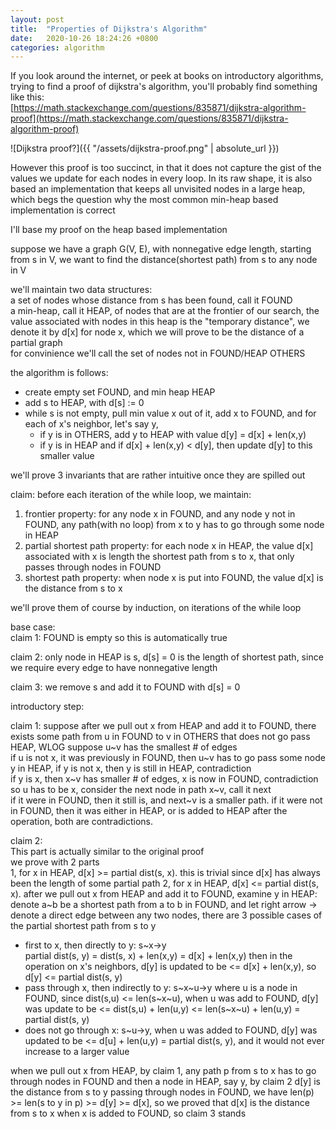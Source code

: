 ```yaml
---
layout: post
title:  "Properties of Dijkstra's Algorithm"
date:   2020-10-26 18:24:26 +0800
categories: algorithm
---
```


If you look around the internet, or peek at books on introductory algorithms, trying to find a proof of dijkstra's algorithm, you'll probably find something like this:  
[https://math.stackexchange.com/questions/835871/dijkstra-algorithm-proof](https://math.stackexchange.com/questions/835871/dijkstra-algorithm-proof)

![Dijkstra proof?]({{ "/assets/dijkstra-proof.png" | absolute_url }})

However this proof is too succinct, in that it does not capture the gist of the values we update for each nodes in every loop. In its raw shape, it is also based an implementation that keeps all unvisited nodes in a large heap, which begs the question why the most common min-heap based implementation is correct  

I'll base my proof on the heap based implementation

suppose we have a graph G(V, E), with nonnegative edge length, starting from s in V, we want to find the distance(shortest path) from s to any node in V

we'll maintain two data structures:  
a set of nodes whose distance from s has been found, call it FOUND  
a min-heap, call it HEAP, of nodes that are at the frontier of our search, the value associated with nodes in this heap is the "temporary distance", we denote it by d[x] for node x, which we will prove to be the distance of a partial graph  
for convinience we'll call the set of nodes not in FOUND/HEAP OTHERS 

the algorithm is follows:  
  * create empty set FOUND, and min heap HEAP
  * add s to HEAP, with d[s] := 0
  * while s is not empty, pull min value x out of it, add x to FOUND, and for 
  each of x's neighbor, let's say y, 
    * if y is in OTHERS, add y to HEAP with value d[y] = d[x] + len(x,y)
    * if y is in HEAP and if d[x] + len(x,y) < d[y], then update d[y] to this smaller value



we'll prove 3 invariants that are rather intuitive once they are spilled out

claim: before each iteration of the while loop, we maintain:  
  1. frontier property: for any node x in FOUND, and any node y not in FOUND, any path(with no loop) from x to y has to go through some node in HEAP
  2. partial shortest path property: for each node x in HEAP, the value d[x] associated with x is length the shortest path from s to x, that only passes through nodes in FOUND  
  3. shortest path property: when node x is put into FOUND, the value d[x] is the distance from s to x

we'll prove them of course by induction, on iterations of the while loop

base case:   
claim 1: FOUND is empty so this is automatically true

claim 2: only node in HEAP is s, d[s] = 0 is the length of shortest path, since we require every edge to have nonnegative length

claim 3: we remove s and add it to FOUND with d[s] = 0

introductory step:

claim 1: suppose after we pull out x from HEAP and add it to FOUND, there exists some path from u in FOUND to v in OTHERS that does not go pass HEAP, WLOG suppose u~v has the smallest # of edges  
if u is not x, it was previously in FOUND, then u~v has to go pass some node y in HEAP, if y is not x, then y is still in HEAP, contradiction  
if y is x, then x~v has smaller # of edges, x is now in FOUND, contradiction 
so u has to be x, consider the next node in path x~v, call it next  
if it were in FOUND, then it still is, and next~v is a smaller path. if it were not in FOUND, then it was either in HEAP, or is added to HEAP after the operation, both are contradictions.

claim 2:  
This part is actually similar to the original proof  
we prove with 2 parts  
1, for x in HEAP, d[x] >= partial dist(s, x). this is trivial since d[x] has always been the length of some partial path
2, for x in HEAP, d[x] <= partial dist(s, x).
after we pull out x from HEAP and add it to FOUND, examine y in HEAP:  denote a~b be a shortest path from a to b in FOUND, and let right arrow -> denote a direct edge between any two nodes, there are 3 possible cases of the partial shortest path from s to y 
  * first to x, then directly to y: s~x->y  
  partial dist(s, y) = dist(s, x) + len(x,y) = d[x] + len(x,y)
  then in the operation on x's neighbors, d[y] is updated to be <= d[x] + len(x,y), so d[y] <= partial dist(s, y)
  * pass through x, then indirectly to y: s~x~u->y where u is a node in FOUND, since dist(s,u) <= len(s~x~u), when u was add to FOUND, d[y] was update to be <= dist(s,u) + len(u,y) <= len(s~x~u) + len(u,y) = partial dist(s, y)
  * does not go through x: s~u->y, when u was added to FOUND, d[y] was updated to be <= d[u] + len(u,y) = partial dist(s, y), and it would not ever increase to a larger value


when we pull out x from HEAP, by claim 1, any path p from s to x has to go through nodes in FOUND and then a node in HEAP, say y, by claim 2 d[y] is the distance from s to y passing through nodes in FOUND, we have len(p) >= len(s to y in p) >= d[y] >= d[x], so we proved that d[x] is the distance from s to x when x is added to FOUND, so claim 3 stands

